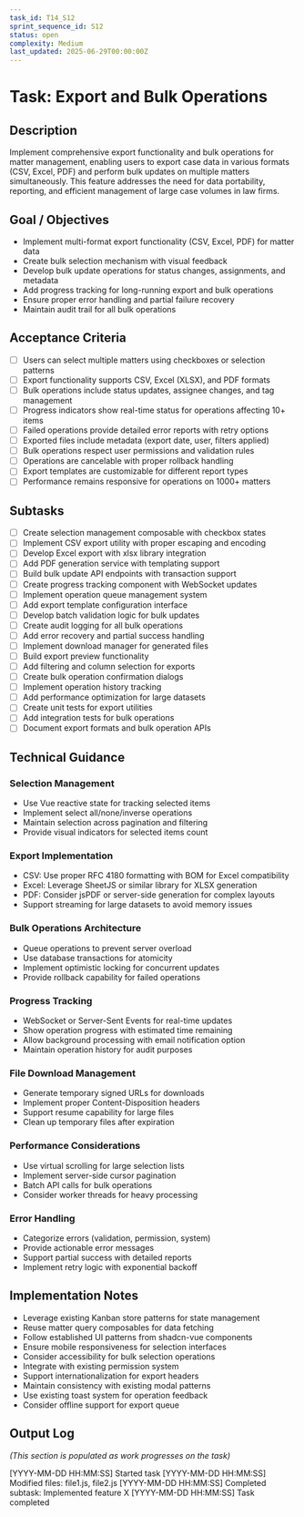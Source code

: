 ```yaml
---
task_id: T14_S12
sprint_sequence_id: S12
status: open
complexity: Medium
last_updated: 2025-06-29T00:00:00Z
---
```


# Task: Export and Bulk Operations

## Description
Implement comprehensive export functionality and bulk operations for matter management, enabling users to export case data in various formats (CSV, Excel, PDF) and perform bulk updates on multiple matters simultaneously. This feature addresses the need for data portability, reporting, and efficient management of large case volumes in law firms.

## Goal / Objectives
- Implement multi-format export functionality (CSV, Excel, PDF) for matter data
- Create bulk selection mechanism with visual feedback
- Develop bulk update operations for status changes, assignments, and metadata
- Add progress tracking for long-running export and bulk operations
- Ensure proper error handling and partial failure recovery
- Maintain audit trail for all bulk operations

## Acceptance Criteria
- [ ] Users can select multiple matters using checkboxes or selection patterns
- [ ] Export functionality supports CSV, Excel (XLSX), and PDF formats
- [ ] Bulk operations include status updates, assignee changes, and tag management
- [ ] Progress indicators show real-time status for operations affecting 10+ items
- [ ] Failed operations provide detailed error reports with retry options
- [ ] Exported files include metadata (export date, user, filters applied)
- [ ] Bulk operations respect user permissions and validation rules
- [ ] Operations are cancelable with proper rollback handling
- [ ] Export templates are customizable for different report types
- [ ] Performance remains responsive for operations on 1000+ matters

## Subtasks
- [ ] Create selection management composable with checkbox states
- [ ] Implement CSV export utility with proper escaping and encoding
- [ ] Develop Excel export with xlsx library integration
- [ ] Add PDF generation service with templating support
- [ ] Build bulk update API endpoints with transaction support
- [ ] Create progress tracking component with WebSocket updates
- [ ] Implement operation queue management system
- [ ] Add export template configuration interface
- [ ] Develop batch validation logic for bulk updates
- [ ] Create audit logging for all bulk operations
- [ ] Add error recovery and partial success handling
- [ ] Implement download manager for generated files
- [ ] Build export preview functionality
- [ ] Add filtering and column selection for exports
- [ ] Create bulk operation confirmation dialogs
- [ ] Implement operation history tracking
- [ ] Add performance optimization for large datasets
- [ ] Create unit tests for export utilities
- [ ] Add integration tests for bulk operations
- [ ] Document export formats and bulk operation APIs

## Technical Guidance

### Selection Management
- Use Vue reactive state for tracking selected items
- Implement select all/none/inverse operations
- Maintain selection across pagination and filtering
- Provide visual indicators for selected items count

### Export Implementation
- CSV: Use proper RFC 4180 formatting with BOM for Excel compatibility
- Excel: Leverage SheetJS or similar library for XLSX generation
- PDF: Consider jsPDF or server-side generation for complex layouts
- Support streaming for large datasets to avoid memory issues

### Bulk Operations Architecture
- Queue operations to prevent server overload
- Use database transactions for atomicity
- Implement optimistic locking for concurrent updates
- Provide rollback capability for failed operations

### Progress Tracking
- WebSocket or Server-Sent Events for real-time updates
- Show operation progress with estimated time remaining
- Allow background processing with email notification option
- Maintain operation history for audit purposes

### File Download Management
- Generate temporary signed URLs for downloads
- Implement proper Content-Disposition headers
- Support resume capability for large files
- Clean up temporary files after expiration

### Performance Considerations
- Use virtual scrolling for large selection lists
- Implement server-side cursor pagination
- Batch API calls for bulk operations
- Consider worker threads for heavy processing

### Error Handling
- Categorize errors (validation, permission, system)
- Provide actionable error messages
- Support partial success with detailed reports
- Implement retry logic with exponential backoff

## Implementation Notes
- Leverage existing Kanban store patterns for state management
- Reuse matter query composables for data fetching
- Follow established UI patterns from shadcn-vue components
- Ensure mobile responsiveness for selection interfaces
- Consider accessibility for bulk selection operations
- Integrate with existing permission system
- Support internationalization for export headers
- Maintain consistency with existing modal patterns
- Use existing toast system for operation feedback
- Consider offline support for export queue

## Output Log
*(This section is populated as work progresses on the task)*

[YYYY-MM-DD HH:MM:SS] Started task
[YYYY-MM-DD HH:MM:SS] Modified files: file1.js, file2.js
[YYYY-MM-DD HH:MM:SS] Completed subtask: Implemented feature X
[YYYY-MM-DD HH:MM:SS] Task completed